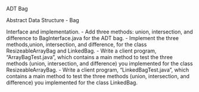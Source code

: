 ADT Bag

Abstract Data Structure - Bag

Interface and implementation.
    - Add three methods: union, intersection, and difference to BagInterface.java for the ADT bag.
    - Implement the three methods,union, intersection, and difference, for the class ResizeableArrayBag and LinkedBag.
    - Write a client program, “ArrayBagTest.java”, which contains a main method to test  the  three  methods
      (union, intersection, and difference) you implemented for the  class ResizeableArrayBag.
    - Write a client program, “LinkedBagTest.java”, which contains a main method to test  the  three  methods
      (union, intersection, and difference) you implemented for the  class LinkedBag.

